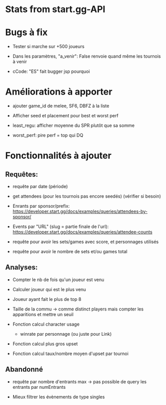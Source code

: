 # Stats from start.gg-API

# Bugs à fix 

- Tester si marche sur +500 joueurs

- Dans les paramètres, "a_venir": False renvoie quand même les tournois à venir

- cCode: "ES" fait bugger jsp pourquoi

# Améliorations à apporter

- ajouter game_id de melee, SF6, DBFZ à la liste

- Afficher seed et placement pour best et worst perf

- least_regu: afficher moyenne du SPR plutôt que sa somme

- worst_perf: pire perf = top qui DQ

# Fonctionnalités à ajouter

## Requêtes:

- requête par date (période)

- get attendees (pour les tournois pas encore seedés) (vérifier si besoin)

- Enrants par sponsor/prefix: https://developer.start.gg/docs/examples/queries/attendees-by-sponsor/

- Events par "URL" (slug = partie finale de l'url): https://developer.start.gg/docs/examples/queries/attendee-counts

- requête pour avoir les sets/games avec score, et personnages utilisés

- requête pour avoir le nombre de sets et/ou games total


## Analyses:

- Compter le nb de fois qu'un joueur est venu

- Calculer joueur qui est le plus venu

- Joueur ayant fait le plus de top 8

- Taille de la commu -> comme distinct players mais compter les apparitions et mettre un seuil

- Fonction calcul character usage 
    + winrate par personnage (ou juste pour Link)

- Fonction calcul plus gros upset

- Fonction calcul taux/nombre moyen d'upset par tournoi 

## Abandonné

- requête par nombre d'entrants max -> pas possible de query les entrants par numEntrants 

- Mieux filtrer les évènements de type singles

